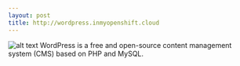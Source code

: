 ```yaml
---
layout: post
title: http://wordpress.inmyopenshift.cloud
---
```


![alt text](https://upload.wikimedia.org/wikipedia/commons/thumb/2/20/WordPress_logo.svg/540px-WordPress_logo.svg.png "WordPress Logo")
WordPress is a free and open-source content management system (CMS) based on PHP and MySQL. 
